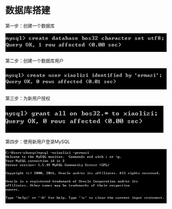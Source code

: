 # 数据库搭建

第一步：创建一个数据库

![](../../../.gitbook/assets/image%20%28144%29.png)

第二步：创建一个数据库用户

![](../../../.gitbook/assets/image%20%28155%29.png)

第三步：为新用户授权

![](../../../.gitbook/assets/image%20%2891%29.png)

第四步：使用新用户登录MySQL

![](../../../.gitbook/assets/image%20%2882%29.png)

